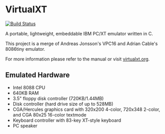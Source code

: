 # VirtualXT

[![Build Status](https://travis-ci.org/andreas-jonsson/virtual-xt.svg?branch=master)](https://travis-ci.org/andreas-jonsson/virtual-xt)

A portable, lightweight, embeddable IBM PC/XT emulator written in C.

This project is a merge of Andreas Jonsson's VPC16 and Adrian Cable's 8086tiny emulator.

For more information please refer to the manual or visit [virtualxt.org](http://virtualxt.org).

## Emulated Hardware

* Intel 8088 CPU
* 640KB RAM
* 3.5" floppy disk controller (720KB/1.44MB)
* Disk controller (hard drive size of up to 528MB)
* CGA/Hercules graphics card with 320x200 4-color, 720x348 2-color, and CGA 80x25 16-color textmode
* Keyboard controller with 83-key XT-style keyboard
* PC speaker